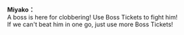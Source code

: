 # 

  
**Miyako：**  
A boss is here for clobbering! Use Boss Tickets to fight him!  
If we can't beat him in one go, just use more Boss Tickets!  
